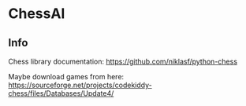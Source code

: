 # ChessAI

## Info

Chess library documentation: https://github.com/niklasf/python-chess

Maybe download games from here: https://sourceforge.net/projects/codekiddy-chess/files/Databases/Update4/